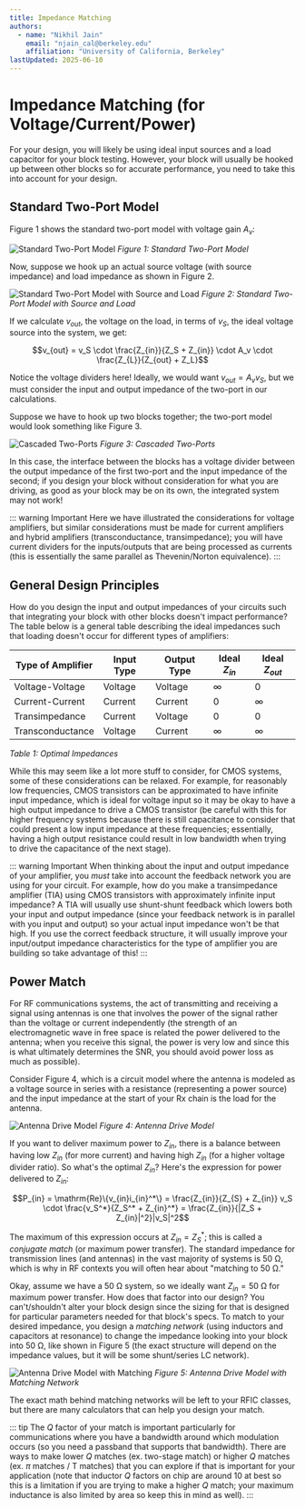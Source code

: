 ```yaml
---
title: Impedance Matching
authors:
  - name: "Nikhil Jain"
    email: "njain_cal@berkeley.edu"
    affiliation: "University of California, Berkeley"
lastUpdated: 2025-06-10
---
```


# Impedance Matching (for Voltage/Current/Power)

For your design, you will likely be using ideal input sources and a load capacitor for your block testing. However, your block will usually be hooked up between other blocks so for accurate performance, you need to take this into account for your design.

## Standard Two-Port Model

Figure 1 shows the standard two-port model with voltage gain $A_v$:

![Standard Two-Port Model](/images/impedance_matching/Two_Port.png)
*Figure 1: Standard Two-Port Model*

Now, suppose we hook up an actual source voltage (with source impedance) and load impedance as shown in Figure 2.

![Standard Two-Port Model with Source and Load](/images/impedance_matching/Two_Port_with_Source_Load.png)
*Figure 2: Standard Two-Port Model with Source and Load*

If we calculate $v_{out}$, the voltage on the load, in terms of $v_S$, the ideal voltage source into the system, we get:

$$v_{out} = v_S \cdot \frac{Z_{in}}{Z_S + Z_{in}} \cdot A_v \cdot \frac{Z_{L}}{Z_{out} + Z_L}$$

Notice the voltage dividers here! Ideally, we would want $v_{out} = A_v v_{S}$, but we must consider the input and output impedance of the two-port in our calculations.

Suppose we have to hook up two blocks together; the two-port model would look something like Figure 3.

![Cascaded Two-Ports](/images/impedance_matching/Two_Port_Cascade.png)
*Figure 3: Cascaded Two-Ports*

In this case, the interface between the blocks has a voltage divider between the output impedance of the first two-port and the input impedance of the second; if you design your block without consideration for what you are driving, as good as your block may be on its own, the integrated system may not work!

::: warning Important
Here we have illustrated the considerations for voltage amplifiers, but similar considerations must be made for current amplifiers and hybrid amplifiers (transconductance, transimpedance); you will have current dividers for the inputs/outputs that are being processed as currents (this is essentially the same parallel as Thevenin/Norton equivalence).
:::

## General Design Principles

How do you design the input and output impedances of your circuits such that integrating your block with other blocks doesn't impact performance? The table below is a general table describing the ideal impedances such that loading doesn't occur for different types of amplifiers:

| Type of Amplifier | Input Type | Output Type | Ideal $Z_{in}$ | Ideal $Z_{out}$ |
|-------------------|------------|-------------|----------------|-----------------|
| Voltage-Voltage   | Voltage    | Voltage     | $\infty$       | $0$             |
| Current-Current   | Current    | Current     | $0$            | $\infty$        |
| Transimpedance    | Current    | Voltage     | $0$            | $0$             |
| Transconductance  | Voltage    | Current     | $\infty$       | $\infty$        |

*Table 1: Optimal Impedances*

While this may seem like a lot more stuff to consider, for CMOS systems, some of these considerations can be relaxed. For example, for reasonably low frequencies, CMOS transistors can be approximated to have infinite input impedance, which is ideal for voltage input so it may be okay to have a high output impedance to drive a CMOS transistor (be careful with this for higher frequency systems because there is still capacitance to consider that could present a low input impedance at these frequencies; essentially, having a high output resistance could result in low bandwidth when trying to drive the capacitance of the next stage).

::: warning Important
When thinking about the input and output impedance of your amplifier, you *must* take into account the feedback network you are using for your circuit. For example, how do you make a transimpedance amplifier (TIA) using CMOS transistors with approximately infinite input impedance? A TIA will usually use shunt-shunt feedback which lowers both your input and output impedance (since your feedback network is in parallel with you input and output) so your actual input impedance won't be that high. If you use the correct feedback structure, it will usually improve your input/output impedance characteristics for the type of amplifier you are building so take advantage of this!
:::

## Power Match

For RF communications systems, the act of transmitting and receiving a signal using antennas is one that involves the power of the signal rather than the voltage or current independently (the strength of an electromagnetic wave in free space is related the power delivered to the antenna; when you receive this signal, the power is very low and since this is what ultimately determines the SNR, you should avoid power loss as much as possible).

Consider Figure 4, which is a circuit model where the antenna is modeled as a voltage source in series with a resistance (representing a power source) and the input impedance at the start of your Rx chain is the load for the antenna.

![Antenna Drive Model](/images/impedance_matching/Antenna.png)
*Figure 4: Antenna Drive Model*

If you want to deliver maximum power to $Z_{in}$, there is a balance between having low $Z_{in}$ (for more current) and having high $Z_{in}$ (for a higher voltage divider ratio). So what's the optimal $Z_{in}$? Here's the expression for power delivered to $Z_{in}$:

$$P_{in} = \mathrm{Re}\{v_{in}i_{in}^*\} = \frac{Z_{in}}{Z_{S} + Z_{in}} v_S \cdot \frac{v_S^*}{Z_S^* + Z_{in}^*} = \frac{Z_{in}}{|Z_S + Z_{in}|^2}|v_S|^2$$

The maximum of this expression occurs at $Z_{in} = Z_S^*$; this is called a *conjugate match* (or maximum power transfer). The standard impedance for transmission lines (and antennas) in the vast majority of systems is $50\ \mathrm{\Omega}$, which is why in RF contexts you will often hear about "matching to $50\ \mathrm{\Omega}$."

Okay, assume we have a $50\ \mathrm{\Omega}$ system, so we ideally want $Z_{in} = 50\ \mathrm{\Omega}$ for maximum power transfer. How does that factor into our design? You can't/shouldn't alter your block design since the sizing for that is designed for particular parameters needed for that block's specs. To match to your desired impedance, you design a *matching network* (using inductors and capacitors at resonance) to change the impedance looking into your block into $50\ \mathrm{\Omega}$, like shown in Figure 5 (the exact structure will depend on the impedance values, but it will be some shunt/series LC network).

![Antenna Drive Model with Matching](/images/impedance_matching/Antenna_Match.png)
*Figure 5: Antenna Drive Model with Matching Network*

The exact math behind matching networks will be left to your RFIC classes, but there are many calculators that can help you design your match.

::: tip
The $Q$ factor of your match is important particularly for communications where you have a bandwidth around which modulation occurs (so you need a passband that supports that bandwidth). There are ways to make lower $Q$ matches (ex. two-stage match) or higher $Q$ matches (ex. $\pi$ matches / T matches) that you can explore if that is important for your application (note that inductor $Q$ factors on chip are around $10$ at best so this is a limitation if you are trying to make a higher $Q$ match; your maximum inductance is also limited by area so keep this in mind as well).
::: 